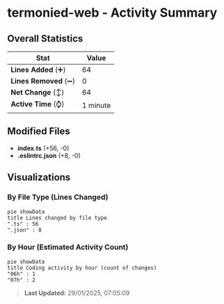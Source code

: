 # termonied-web - Activity Summary 

## Overall Statistics

| Stat                   | Value                                                             |
| ---------------------- | ----------------------------------------------------------------- |
| **Lines Added** (➕)   | 64                                          |
| **Lines Removed** (➖) | 0                                        |
| **Net Change** (↕)    | 64                |
| **Active Time** (⌚)   | 1 minute |


## Modified Files
- **index.ts** (+56, -0)
- **.eslintrc.json** (+8, -0)

## Visualizations

### By File Type (Lines Changed)

```mermaid
pie showData
title Lines changed by file type
".ts" : 56
".json" : 8
```

### By Hour (Estimated Activity Count)

```mermaid
pie showData
title Coding activity by hour (count of changes)
"06h" : 1
"07h" : 2
```


> **Last Updated:** 29/01/2025, 07:05:09